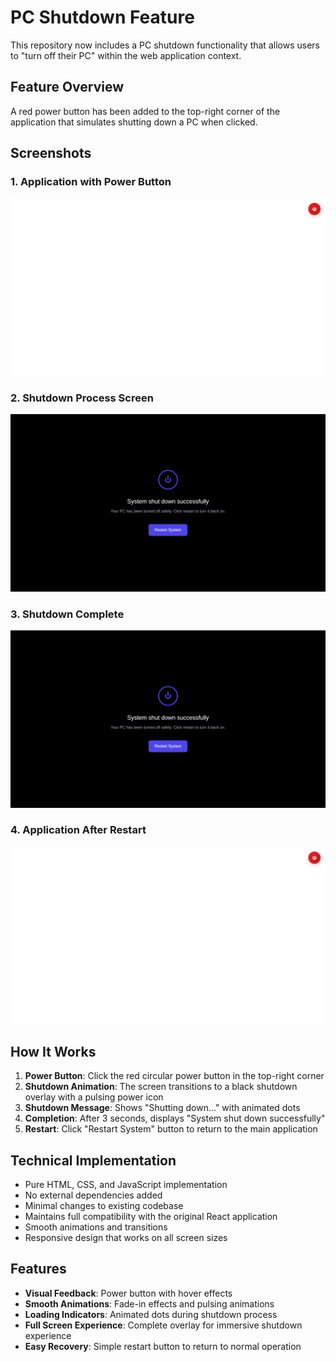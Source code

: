 # PC Shutdown Feature

This repository now includes a PC shutdown functionality that allows users to "turn off their PC" within the web application context.

## Feature Overview

A red power button has been added to the top-right corner of the application that simulates shutting down a PC when clicked.

## Screenshots

### 1. Application with Power Button
![App with Power Button](screenshots/app-with-power-button.png)

### 2. Shutdown Process Screen
![Shutdown Screen](screenshots/shutdown-screen.png)

### 3. Shutdown Complete
![Shutdown Complete](screenshots/shutdown-complete.png)

### 4. Application After Restart
![App Restarted](screenshots/app-restarted.png)

## How It Works

1. **Power Button**: Click the red circular power button in the top-right corner
2. **Shutdown Animation**: The screen transitions to a black shutdown overlay with a pulsing power icon
3. **Shutdown Message**: Shows "Shutting down..." with animated dots
4. **Completion**: After 3 seconds, displays "System shut down successfully"
5. **Restart**: Click "Restart System" button to return to the main application

## Technical Implementation

- Pure HTML, CSS, and JavaScript implementation
- No external dependencies added
- Minimal changes to existing codebase
- Maintains full compatibility with the original React application
- Smooth animations and transitions
- Responsive design that works on all screen sizes

## Features

- **Visual Feedback**: Power button with hover effects
- **Smooth Animations**: Fade-in effects and pulsing animations
- **Loading Indicators**: Animated dots during shutdown process
- **Full Screen Experience**: Complete overlay for immersive shutdown experience
- **Easy Recovery**: Simple restart button to return to normal operation